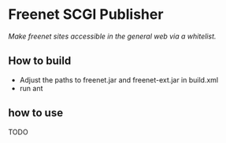 # Freenet SCGI Publisher

*Make freenet sites accessible in the general web via a whitelist.*

## How to build

- Adjust the paths to freenet.jar and freenet-ext.jar in build.xml
- run ant

## how to use

TODO
